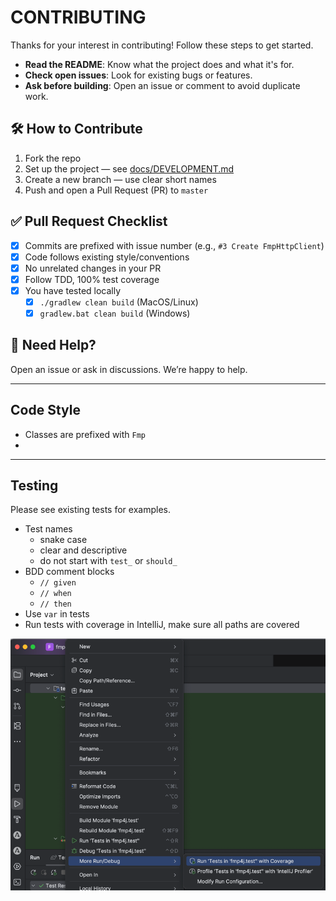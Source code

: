 # CONTRIBUTING

Thanks for your interest in contributing! Follow these steps to get started.

- **Read the README**: Know what the project does and what it's for.
- **Check open issues**: Look for existing bugs or features.
- **Ask before building**: Open an issue or comment to avoid duplicate work.

## 🛠️ How to Contribute

1. Fork the repo
2. Set up the project — see [docs/DEVELOPMENT.md](DEVELOPMENT.md)
3. Create a new branch — use clear short names
4. Push and open a Pull Request (PR) to `master`

## ✅ Pull Request Checklist

- [x] Commits are prefixed with issue number (e.g., `#3 Create FmpHttpClient`)
- [x] Code follows existing style/conventions
- [x] No unrelated changes in your PR
- [x] Follow TDD, 100% test coverage
- [x] You have tested locally
  - [x] `./gradlew clean build` (MacOS/Linux)
  - [x] `gradlew.bat clean build` (Windows)

## 💬 Need Help?

Open an issue or ask in discussions. We’re happy to help.

---

## Code Style

* Classes are prefixed with `Fmp`
* 

---

## Testing

Please see existing tests for examples.

* Test names
  * snake case
  * clear and descriptive
  * do not start with `test_` or `should_`
* BDD comment blocks
  * `// given`
  * `// when`
  * `// then`
* Use `var` in tests
* Run tests with coverage in IntelliJ, make sure all paths are covered

![](images/intellij-run-tests-with-coverage.png)